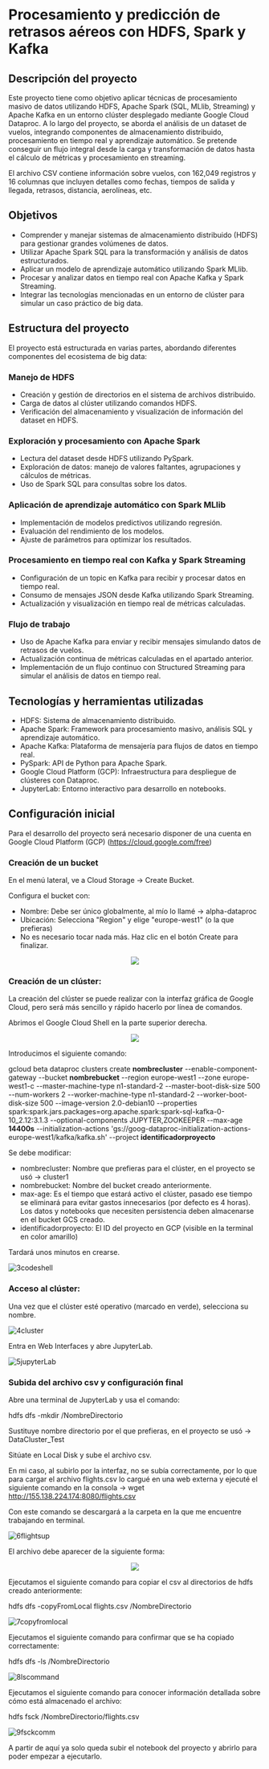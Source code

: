 # Procesamiento y predicción de retrasos aéreos con HDFS, Spark y Kafka

## Descripción del proyecto
Este proyecto tiene como objetivo aplicar técnicas de procesamiento masivo de datos utilizando HDFS, Apache Spark (SQL, MLlib, Streaming) y Apache Kafka en un entorno clúster desplegado mediante Google Cloud Dataproc. A lo largo del proyecto, se aborda el análisis de un dataset de vuelos, integrando componentes de almacenamiento distribuido, procesamiento en tiempo real y aprendizaje automático. Se pretende conseguir un flujo integral desde la carga y transformación de datos hasta el cálculo de métricas y procesamiento en streaming.

El archivo CSV contiene información sobre vuelos, con 162,049 registros y 16 columnas que incluyen detalles como fechas, tiempos de salida y llegada, retrasos, distancia, aerolíneas, etc.

## Objetivos
- Comprender y manejar sistemas de almacenamiento distribuido (HDFS) para gestionar grandes volúmenes de datos.
- Utilizar Apache Spark SQL para la transformación y análisis de datos estructurados.
- Aplicar un modelo de aprendizaje automático utilizando Spark MLlib.
- Procesar y analizar datos en tiempo real con Apache Kafka y Spark Streaming.
- Integrar las tecnologías mencionadas en un entorno de clúster para simular un caso práctico de big data.


## Estructura del proyecto
El proyecto está estructurada en varias partes, abordando diferentes componentes del ecosistema de big data:

### Manejo de HDFS
- Creación y gestión de directorios en el sistema de archivos distribuido.
- Carga de datos al clúster utilizando comandos HDFS.
- Verificación del almacenamiento y visualización de información del dataset en HDFS.

### Exploración y procesamiento con Apache Spark
- Lectura del dataset desde HDFS utilizando PySpark.
- Exploración de datos: manejo de valores faltantes, agrupaciones y cálculos de métricas.
- Uso de Spark SQL para consultas sobre los datos.

### Aplicación de aprendizaje automático con Spark MLlib
- Implementación de modelos predictivos utilizando regresión.
- Evaluación del rendimiento de los modelos.
- Ajuste de parámetros para optimizar los resultados.

### Procesamiento en tiempo real con Kafka y Spark Streaming
- Configuración de un topic en Kafka para recibir y procesar datos en tiempo real.
- Consumo de mensajes JSON desde Kafka utilizando Spark Streaming.
- Actualización y visualización en tiempo real de métricas calculadas.

### Flujo de trabajo
- Uso de Apache Kafka para enviar y recibir mensajes simulando datos de retrasos de vuelos.
- Actualización continua de métricas calculadas en el apartado anterior.
- Implementación de un flujo continuo con Structured Streaming para simular el análisis de datos en tiempo real.

## Tecnologías y herramientas utilizadas
- HDFS: Sistema de almacenamiento distribuido.
- Apache Spark: Framework para procesamiento masivo, análisis SQL y aprendizaje automático.
- Apache Kafka: Plataforma de mensajería para flujos de datos en tiempo real.
- PySpark: API de Python para Apache Spark.
- Google Cloud Platform (GCP): Infraestructura para despliegue de clústeres con Dataproc.
- JupyterLab: Entorno interactivo para desarrollo en notebooks.


## Configuración inicial
Para el desarrollo del proyecto será necesario disponer de una cuenta en Google Cloud Platform (GCP) (https://cloud.google.com/free)

### Creación de un bucket
En el menú lateral, ve a Cloud Storage -> Create Bucket.

Configura el bucket con:
- Nombre: Debe ser único globalmente, al mío lo llamé -> alpha-dataproc
- Ubicación: Selecciona "Region" y elige "europe-west1" (o la que prefieras)
- No es necesario tocar nada más. Haz clic en el botón Create para finalizar.

<div style="text-align: center;">
  <img src="https://github.com/user-attachments/assets/07270a35-d52e-479f-a08f-d0f2e0f37570">
</div>

### Creación de un clúster:
La creación del clúster se puede realizar con la interfaz gráfica de Google Cloud, pero será más sencillo y rápido hacerlo por línea de comandos.

Abrimos el Google Cloud Shell en la parte superior derecha.

<div style="text-align: center;">
  <img src="https://github.com/user-attachments/assets/2fa185b7-c122-4ce3-87e2-d6bff2fb9443">
</div>

Introducimos el siguiente comando:

gcloud beta dataproc clusters create **nombrecluster** --enable-component-gateway --bucket **nombrebucket** --region europe-west1 --zone europe-west1-c --master-machine-type n1-standard-2 --master-boot-disk-size 500 --num-workers 2 --worker-machine-type n1-standard-2 --worker-boot-disk-size 500 --image-version 2.0-debian10 --properties spark:spark.jars.packages=org.apache.spark:spark-sql-kafka-0-10_2.12:3.1.3 --optional-components JUPYTER,ZOOKEEPER --max-age **14400s** --initialization-actions 'gs://goog-dataproc-initialization-actions-europe-west1/kafka/kafka.sh' --project **identificadorproyecto**

Se debe modificar:
- nombrecluster: Nombre que prefieras para el clúster, en el proyecto se usó -> cluster1
- nombrebucket: Nombre del bucket creado anteriormente.
- max-age: Es el tiempo que estará activo el clúster, pasado ese tiempo se eliminará para evitar gastos innecesarios (por defecto es 4 horas). Los datos y notebooks que necesiten persistencia deben almacenarse en el bucket GCS creado.
- identificadorproyecto: El ID del proyecto en GCP (visible en la terminal en color amarillo)

Tardará unos minutos en crearse.

![3codeshell](https://github.com/user-attachments/assets/de82f5ff-57fd-415c-a3fc-e1dc78a7f005)

### Acceso al clúster:

Una vez que el clúster esté operativo (marcado en verde), selecciona su nombre.

![4cluster](https://github.com/user-attachments/assets/89138c23-d43d-40aa-8787-6884164d4417)

Entra en Web Interfaces y abre JupyterLab.

![5jupyterLab](https://github.com/user-attachments/assets/744ec62c-7b99-4809-8c7f-fc1b45051999)

### Subida del archivo csv y configuración final

Abre una terminal de JupyterLab y usa el comando:

hdfs dfs -mkdir /NombreDirectorio

Sustituye nombre directorio por el que prefieras, en el proyecto se usó -> DataCluster_Test

Sitúate en Local Disk y sube el archivo csv. 

En mi caso, al subirlo por la interfaz, no se subía correctamente, por lo que para cargar el archivo flights.csv lo cargué en una web externa y ejecuté el siguiente comando en la consola -> wget http://155.138.224.174:8080/flights.csv

Con este comando se descargará a la carpeta en la que me encuentre trabajando en terminal.

![6flightsup](https://github.com/user-attachments/assets/eaa32b85-3450-4462-9f15-21bd37a72e7f)

El archivo debe aparecer de la siguiente forma:

<div style="text-align: center;">
  <img src="https://github.com/user-attachments/assets/14c46138-8710-42b3-a9a8-7505deea39e2">
</div>

Ejecutamos el siguiente comando para copiar el csv al directorios de hdfs creado anteriormente:

hdfs dfs -copyFromLocal flights.csv /NombreDirectorio

![7copyfromlocal](https://github.com/user-attachments/assets/3b6cf2e6-9274-4776-a3a6-7191a6e03f68)

Ejecutamos el siguiente comando para confirmar que se ha copiado correctamente:

hdfs dfs -ls /NombreDirectorio

![8lscommand](https://github.com/user-attachments/assets/7e08d075-98af-4598-afb2-cb0ccd64bf48)

Ejecutamos el siguiente comando para conocer información detallada sobre cómo está almacenado el archivo:

hdfs fsck /NombreDirectorio/flights.csv

![9fsckcomm](https://github.com/user-attachments/assets/265ac109-3675-47f3-b591-ebb2164951c1)

A partir de aquí ya solo queda subir el notebook del proyecto y abrirlo para poder empezar a ejecutarlo.

